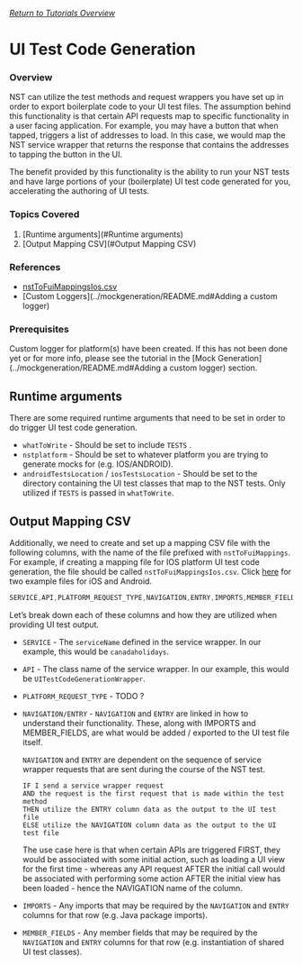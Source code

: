 [_Return to Tutorials Overview_](https://github.com/eBay/NSTSuite/tree/main/NSTTutorials)

# UI Test Code Generation

### Overview

NST can utilize the test methods and request wrappers you have set up in order to export boilerplate code to your UI test files. The assumption behind this functionality is that certain API requests map to specific functionality in a user facing application. For example, you may have a button that when tapped, triggers a list of addresses to load. In this case, we would map the NST service wrapper that returns the response that contains the addresses to tapping the button in the UI.

The benefit provided by this functionality is the ability to run your NST tests and have large portions of your (boilerplate) UI test code generated for you, accelerating the authoring of UI tests.

### Topics Covered

1. [Runtime arguments](#Runtime arguments)
2. [Output Mapping CSV](#Output Mapping CSV)

### References
- [nstToFuiMappingsIos.csv](../../../../../../../test/resources/nstToFuiMappingsIos.csv)
- [Custom Loggers](../mockgeneration/README.md#Adding a custom logger)

### Prerequisites
Custom logger for platform(s) have been created. If this has not been done yet or for more info, please see the tutorial in the [Mock Generation](../mockgeneration/README.md#Adding a custom logger) section.

## Runtime arguments

There are some required runtime arguments that need to be set in order to do trigger UI test code generation.

- `whatToWrite` - Should be set to include `TESTS` .
- `nstplatform` - Should be set to whatever platform you are trying to generate mocks for (e.g. IOS/ANDROID).
- `androidTestsLocation` / `iosTestsLocation` - Should be set to the directory containing the UI test classes that map to the NST tests. Only utilized if `TESTS` is passed in `whatToWrite`.

## Output Mapping CSV

Additionally, we need to create and set up a mapping CSV file with the following columns, with the name of the file prefixed with `nstToFuiMappings`. For example, if creating a mapping file for IOS platform UI test code generation, the file should be called `nstToFuiMappingsIos.csv`. Click [here](../../../../../../../test/resources) for two example files for iOS and Android.

```java
SERVICE,API,PLATFORM_REQUEST_TYPE,NAVIGATION,ENTRY,IMPORTS,MEMBER_FIELDS
```

Let’s break down each of these columns and how they are utilized when providing UI test output.

- `SERVICE` - The `serviceName` defined in the service wrapper. In our example, this would be `canadaholidays`.
- `API` - The class name of the service wrapper. In our example, this would be `UITestCodeGenerationWrapper`.
- `PLATFORM_REQUEST_TYPE` - TODO ?
- `NAVIGATION/ENTRY` - `NAVIGATION` and `ENTRY` are linked in how to understand their functionality. These, along with IMPORTS and MEMBER_FIELDS, are what would be added / exported to the UI test file itself.
    
    `NAVIGATION` and `ENTRY` are dependent on the sequence of service wrapper requests that are sent during the course of the NST test. 
    
    ```
    IF I send a service wrapper request
    AND the request is the first request that is made within the test method
    THEN utilize the ENTRY column data as the output to the UI test file
    ELSE utilize the NAVIGATION column data as the output to the UI test file
    ```
    
    The use case here is that when certain APIs are triggered FIRST, they would be associated with some initial action, such as loading a UI view for the first time - whereas any API request AFTER the initial call would be associated with performing some action AFTER the initial view has been loaded - hence the NAVIGATION name of the column.
    
- `IMPORTS` - Any imports that may be required by the `NAVIGATION` and `ENTRY` columns for that row (e.g. Java package imports).
- `MEMBER_FIELDS` - Any member fields that may be required by the `NAVIGATION` and `ENTRY` columns for that row (e.g. instantiation of shared UI test classes).